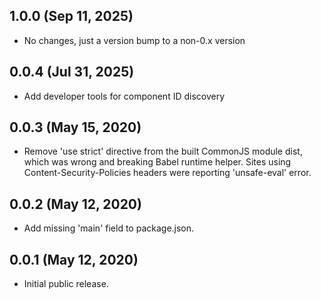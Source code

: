 ## 1.0.0 (Sep 11, 2025)

* No changes, just a version bump to a non-0.x version

## 0.0.4 (Jul 31, 2025)

* Add developer tools for component ID discovery

## 0.0.3 (May 15, 2020)

* Remove 'use strict' directive from the built CommonJS module dist,
  which was wrong and breaking Babel runtime helper. Sites using
  Content-Security-Policies headers were reporting 'unsafe-eval' error.

## 0.0.2 (May 12, 2020)

* Add missing 'main' field to package.json.

## 0.0.1 (May 12, 2020)

* Initial public release.
